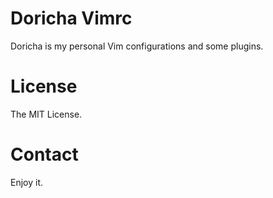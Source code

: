 # Doricha Vimrc

Doricha is my personal Vim configurations and some plugins.

# License

The MIT License.

# Contact

Enjoy it.